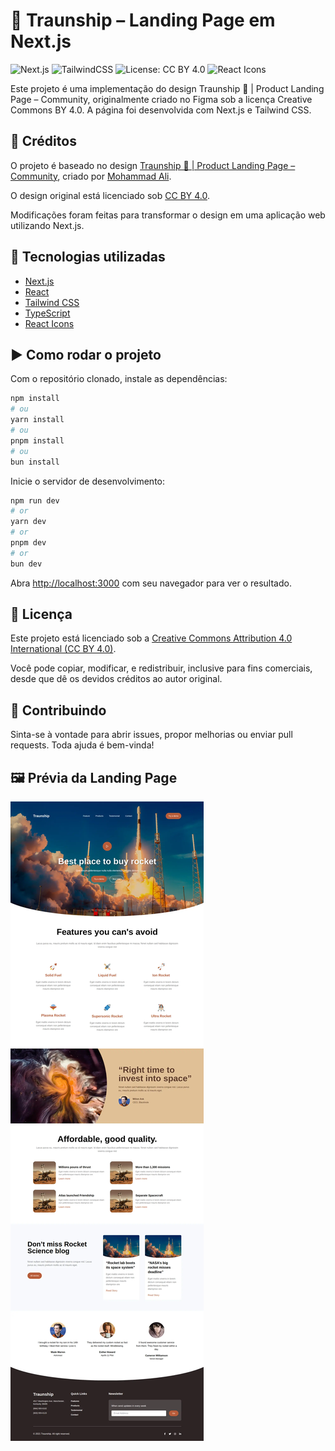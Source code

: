 # 🚀 Traunship – Landing Page em Next.js

![Next.js](https://img.shields.io/badge/Next.js-000?style=for-the-badge&logo=nextdotjs&logoColor=white)
![TailwindCSS](https://img.shields.io/badge/TailwindCSS-06B6D4?style=for-the-badge&logo=tailwindcss&logoColor=white)
![License: CC BY 4.0](https://img.shields.io/badge/license-CC%20BY%204.0-blue.svg?style=for-the-badge)
![React Icons](https://img.shields.io/badge/React%20Icons-%23E91E63?style=for-the-badge&logo=react&logoColor=white)

Este projeto é uma implementação do design Traunship 🚀 | Product Landing Page – Community, originalmente criado no Figma sob a licença Creative Commons BY 4.0. A página foi desenvolvida com Next.js e Tailwind CSS.

## 🎨 Créditos

O projeto é baseado no design [Traunship 🚀 | Product Landing Page – Community](https://www.figma.com/community/file/1015214062314519407), criado por [Mohammad Ali](https://www.figma.com/@maliux).

O design original está licenciado sob [CC BY 4.0](https://creativecommons.org/licenses/by/4.0/).

Modificações foram feitas para transformar o design em uma aplicação web utilizando Next.js.

## 🚀 Tecnologias utilizadas

- [Next.js](https://nextjs.org/)
- [React](https://react.dev/)
- [Tailwind CSS](https://tailwindcss.com/)
- [TypeScript](https://www.typescriptlang.org/)
- [React Icons](https://react-icons.github.io/react-icons/)


## ▶️ Como rodar o projeto

Com o repositório clonado, instale as dependências:

```bash
npm install
# ou
yarn install
# ou
pnpm install
# ou
bun install
```

Inicie o servidor de desenvolvimento:

```bash
npm run dev
# or
yarn dev
# or
pnpm dev
# or
bun dev
```

Abra [http://localhost:3000](http://localhost:3000) com seu navegador para ver o resultado.

## 📄 Licença

Este projeto está licenciado sob a [Creative Commons Attribution 4.0 International (CC BY 4.0)](https://creativecommons.org/licenses/by/4.0/).

Você pode copiar, modificar, e redistribuir, inclusive para fins comerciais, desde que dê os devidos créditos ao autor original.

## 🤝 Contribuindo

Sinta-se à vontade para abrir issues, propor melhorias ou enviar pull requests. Toda ajuda é bem-vinda!

## 🖼️ Prévia da Landing Page

![](/assets/preview.webp)